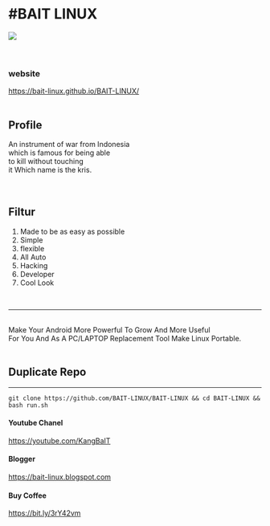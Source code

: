 <h1>#BAIT LINUX</h1>
<img src="https://d.top4top.io/p_2044mnp6q0.png">
<br>
<br>
<br>
<h3>website</h3>
<a href="https://bait-linux.github.io/BAIT-LINUX/">https://bait-linux.github.io/BAIT-LINUX/</a>
<br><br>
<h2>Profile</h2>
An instrument of war from Indonesia<br>
which is famous for being able<br>
to kill without touching<br>
it Which name is the kris.<br>
<br><br>
<h2>Filtur</h2>
<ol>
<li>Made to be as easy as possible</li>
<li>Simple</li>
<li>flexible</li>
<li>All Auto</li>
<li>Hacking</li>
<li>Developer</li>
<li>Cool Look</li>
</ol>
<br><hr/><br>
Make Your Android More Powerful To Grow And More Useful<br>For You And As A PC/LAPTOP Replacement Tool Make Linux Portable.
<br><br>
<h2>Duplicate Repo</h2>

-------------------------------------------------------------------

    git clone https://github.com/BAIT-LINUX/BAIT-LINUX && cd BAIT-LINUX && bash run.sh
  
  
<h4>Youtube Chanel</h4>
<a href="https://youtube.com/KangBaIT">https://youtube.com/KangBaIT</a>
<br>
<h4>Blogger</h4>
<a href="https://bait-linux.blogspot.com">https://bait-linux.blogspot.com</a>
<br>
<h4>Buy Coffee</h4>
<a href="https://bait-linux.000webhostapp.com/Dashboard/Donasi.html">https://bit.ly/3rY42vm</a>
